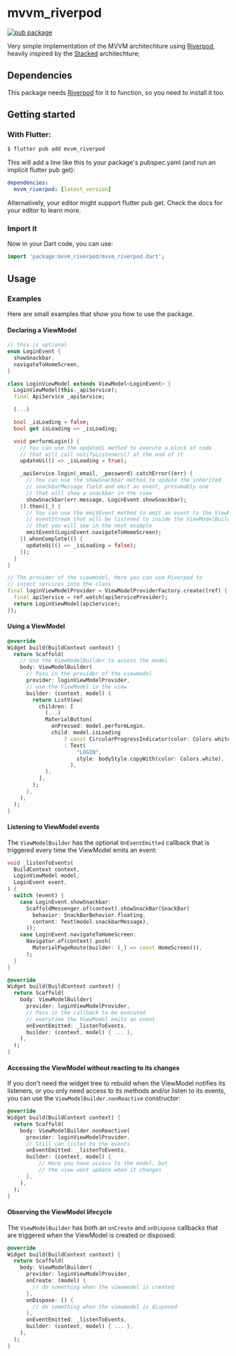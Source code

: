 # mvvm_riverpod
[![pub package](https://img.shields.io/pub/v/mvvm_riverpod)](https://pub.dev/packages/mvvm_riverpod)

Very simple implementation of the MVVM architechture using 
[Riverpod](https://pub.dev/packages/riverpod/install), heavily inspired by the 
[Stacked](https://pub.dev/packages/stacked) architechture;

## Dependencies

This package needs [Riverpod](https://pub.dev/packages/riverpod/install) for it 
to function, so you need to install it too.

## Getting started

### With Flutter:

```bash
$ flutter pub add mvvm_riverpod
```

This will add a line like this to your package's pubspec.yaml (and run an 
implicit flutter pub get):

```yaml
dependencies:
  mvvm_riverpod: [latest_version]
```

Alternatively, your editor might support flutter pub get. Check the docs for 
your editor to learn more.

### Import it

Now in your Dart code, you can use:

```dart
import 'package:mvvm_riverpod/mvvm_riverpod.dart';
```

## Usage

### Examples

Here are small examples that show you how to use the package.

#### Declaring a ViewModel
```dart
// this is optional
enum LoginEvent {
  showSnackbar,
  navigateToHomeScreen,
}

class LoginViewModel extends ViewModel<LoginEvent> {
  LoginViewModel(this._apiService);
  final ApiService _apiService;

  (...)

  bool _isLoading = false;
  bool get isLoading => _isLoading;

  void performLogin() {
    // You can use the updateUi method to execute a block of code
    // that will call notifyListeners() at the end of it
    updateUi(() => _isLoading = true);

    _apiService.login(_email, _password).catchError((err) {
      // You can use the showSnackbar method to update the inherited
      // snackbarMessage field and emit an event, presumably one 
      // that will show a snackbar in the view
      showSnackbar(err.message, LoginEvent.showSnackbar);
    }).then((_) {
      // You can use the emitEvent method to emit an event to the ViewModel
      // eventStream that will be listened to inside the ViewModelBuilder
      // that you will see in the next example
      emitEvent(LoginEvent.navigateToHomeScreen);
    }).whenComplete(() {
      updateUi(() => _isLoading = false);
    });
  }
}

// The provider of the viewmodel, here you can use Riverpod to 
// inject services into the class
final loginViewModelProvider = ViewModelProviderFactory.create((ref) {
  final apiService = ref.watch(apiServiceProvider);
  return LoginViewModel(apiService);
});
```

#### Using a ViewModel
```dart
@override
Widget build(BuildContext context) {
  return Scaffold(
    // Use the ViewModelBuilder to access the model
    body: ViewModelBuilder(
      // Pass in the provider of the viewmodel
      provider: loginViewModelProvider,
      // use the ViewModel in the view
      builder: (context, model) {
        return ListView(
          children: [
            (...)
            MaterialButton(
              onPressed: model.performLogin,
              child: model.isLoading
                  ? const CircularProgressIndicator(color: Colors.white)
                  : Text(
                      "LOGIN",
                      style: bodyStyle.copyWith(color: Colors.white),
                    ),
            ),
          ],
        );
      },
    ),
  );
}
```

#### Listening to ViewModel events
The `ViewModelBuilder` has the optional `OnEventEmitted` callback that is 
triggered every time the ViewModel emits an event:
```dart
void _listenToEvents(
  BuildContext context,
  LoginViewModel model,
  LoginEvent event,
) {
  switch (event) {
    case LoginEvent.showSnackbar:
      ScaffoldMessenger.of(context).showSnackBar(SnackBar(
        behavior: SnackBarBehavior.floating,
        content: Text(model.snackbarMessage),
      ));
    case LoginEvent.navigateToHomeScreen:
      Navigator.of(context).push(
        MaterialPageRoute(builder: (_) => const HomeScreen()),
      );
  }
}

@override
Widget build(BuildContext context) {
  return Scaffold(
    body: ViewModelBuilder(
      provider: loginViewModelProvider,
      // Pass in the callback to be executed 
      // everytime the ViewModel emits an event
      onEventEmitted: _listenToEvents,
      builder: (context, model) { ... },
    ),
  );
}
```

#### Accessing the ViewModel without reacting to its changes

If you don't need the widget tree to rebuild when the ViewModel notifies its 
listeners, or you only need access to its methods and/or listen to its events, 
you can use the `ViewModelBuilder.nonReactive` constructor:

```dart
@override
Widget build(BuildContext context) {
  return Scaffold(
    body: ViewModelBuilder.nonReactive(
      provider: loginViewModelProvider,
      // Still can listen to the events
      onEventEmitted: _listenToEvents,
      builder: (context, model) { 
          // Here you have access to the model, but 
          // the view wont update when it changes
      },
    ),
  );
}
```

#### Observing the ViewModel lifecycle
The `ViewModelBuilder` has both an `onCreate` and `onDispose` callbacks that 
are triggered when the ViewModel is created or disposed:

```dart
@override
Widget build(BuildContext context) {
  return Scaffold(
    body: ViewModelBuilder(
      provider: loginViewModelProvider,
      onCreate: (model) {
        // do something when the viewmodel is created
      },
      onDispose: () {
        // do something when the viewmodel is disposed
      },
      onEventEmitted: _listenToEvents,
      builder: (context, model) { ... },
    ),
  );
}

```
